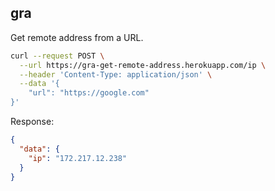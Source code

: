 ## gra

Get remote address from a URL.

```bash
curl --request POST \
  --url https://gra-get-remote-address.herokuapp.com/ip \
  --header 'Content-Type: application/json' \
  --data '{
	"url": "https://google.com"
}'
```

Response:

```json
{
  "data": {
    "ip": "172.217.12.238"
  }
}
```
